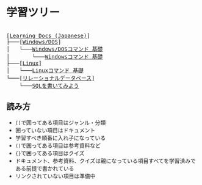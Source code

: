 # 学習ツリー
<pre>
<!-- For Editors: Do not use extension in a[link]. -->
[<a href="index">Learning Docs (Japanese)</a>]
├───[<a href="windows-dos">Windows/DOS</a>]
│   └───<a href="windows-dos/dos-command01">Windows/DOSコマンド 基礎</a>
│       └───<a href="windows-dos/windows-command01">Windowsコマンド 基礎</a>
├───[<a href="linux">Linux</a>]
│   └───<a href="linux/linux-command01">Linuxコマンド 基礎</a>
└───[<a href="relational-database">リレーショナルデータベース</a>]
    └───<a href="relational-database/sql01">SQLを書いてみよう</a>
</pre>

## 読み方
- `[]`で囲ってある項目はジャンル・分類
- 囲っていない項目はドキュメント
- 学習すべき順番に入れ子になっている
- `()`で囲ってある項目は参考資料など
- `{}`で囲ってある項目はクイズ
- ドキュメント、参考資料、クイズは親になっている項目すべてを学習済みである前提で書かれている
- リンクされていない項目は準備中